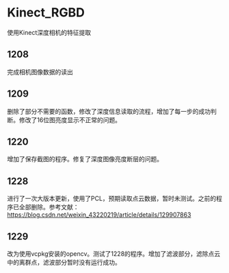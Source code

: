 # Kinect_RGBD
使用Kinect深度相机的特征提取

## 1208
完成相机图像数据的读出

## 1209
删除了部分不需要的函数，修改了深度信息读取的流程，增加了每一步的成功判断。修改了16位图亮度显示不正常的问题。

## 1220
增加了保存截图的程序。修复了深度图像亮度断层的问题。

## 1228
进行了一次大版本更新，使用了PCL，预期读取点云数据，暂时未测试。之前的程序已全部删除。参考文献：https://blog.csdn.net/weixin_43220219/article/details/129907863

## 1229
改为使用vcpkg安装的opencv。测试了1228的程序。增加了滤波部分，滤除点云中的离群点，滤波部分暂时没有运行成功。